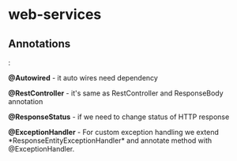 # web-services

<h2>Annotations</h2>:
    <p><b>@Autowired</b> - it auto wires need dependency</p>
    <p><b>@RestController</b> - it's same as RestController and ResponseBody annotation</p>
    <p><b>@ResponseStatus</b> - if we need to change status of HTTP response</p>
    <p><b>@ExceptionHandler</b> - For custom exception handling we extend *ResponseEntityExceptionHandler* and 
            annotate method with @ExceptionHandler.
    </p>
